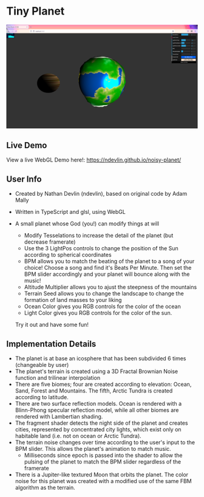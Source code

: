 # Tiny Planet

![](NoisyPlanet.png)

## Live Demo
View a live WebGL Demo here!:
https://ndevlin.github.io/noisy-planet/

## User Info
- Created by Nathan Devlin (ndevlin), based on original code by Adam Mally
- Written in TypeScript and glsl, using WebGL

- A small planet whose God (you!) can modify things at will
  - Modify Tesselations to increase the detail of the planet (but decrease framerate)
  - Use the 3 LightPos controls to change the position of the Sun according to spherical coordinates
  - BPM allows you to match the beating of the planet to a song of your choice!
      Choose a song and find it's Beats Per Minute. Then set the BPM slider accordingly and your planet will bounce along with the music!
  - Altitude Multiplier allows you to ajust the steepness of the mountains
  - Terrain Seed allows you to change the landscape to change the formation of land masses to your liking
  - Ocean Color gives you RGB controls for the color of the ocean
  - Light Color gives you RGB controls for the color of the sun.

  Try it out and have some fun!

## Implementation Details

- The planet is at base an icosphere that has been subdivided 6 times (changeable by user)
- The planet's terrain is created using a 3D Fractal Brownian Noise function and trilinear interpolation
- There are five biomes; four are created according to elevation: Ocean, Sand, Forest and Mountains. The fifth, Arctic Tundra is created according to latitude.
- There are two surface reflection models. Ocean is rendered with a Blinn-Phong specular reflection model, while all other biomes are rendered with Lambertian shading.
- The fragment shader detects the night side of the planet and creates cities, represented by concentrated city lights, which exist only on habitable land (i.e. not on ocean or Arctic Tundra).
- The terrain noise changes over time according to the user's input to the BPM slider. This allows the planet's animation to match music.
  - Milliseconds since epoch is passed into the shader to allow the pulsing of the planet to match the BPM slider regardless of the framerate
- There is a Jupiter-like textured Moon that orbits the planet. The color noise for this planet was created with a modified use of the same FBM algorithm as the terrain.
